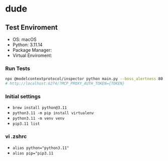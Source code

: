 # dude

## Test Enviroment

- OS: macOS
- Python: 3.11.14
- Package Manager: 
- Virtual Enviroment:

### Run Tests

```bash
npx @modelcontextprotocol/inspector python main.py --boss_alertness 80 --boss_alertness_cooldown 60
# http://localhost:6274/?MCP_PROXY_AUTH_TOKEN={TOKEN}
```

### Initial settings

- `brew install python@3.11`
- `python3.11 -m pip install virtualenv`
- `python3.11 -m venv venv`
- `pip3.11 list`

### vi .zshrc

- `alias python="python3.11"`
- `alias pip="pip3.11`
